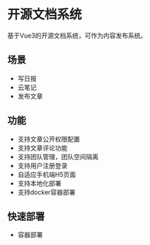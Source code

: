# 开源文档系统

基于Vue3的开源文档系统，可作为内容发布系统。

## 场景

+ 写日报
+ 云笔记
+ 发布文章

## 功能
+ 支持文章公开权限配置
+ 支持文章评论功能
+ 支持团队管理，团队空间隔离
+ 支持用户注册登录
+ 自适应手机端H5页面
+ 支持本地化部署
+ 支持docker容器部署

## 快速部署

+ 容器部署
